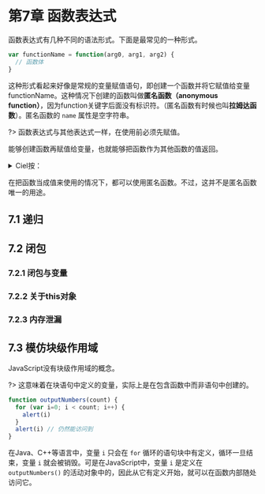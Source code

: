# 第7章 函数表达式

函数表达式有几种不同的语法形式。下面是最常见的一种形式。

```javascript
var functionName = function(arg0, arg1, arg2) {
  // 函数体
}
```

这种形式看起来好像是常规的变量赋值语句，即创建一个函数并将它赋值给变量functionName。这种情况下创建的函数叫做**匿名函数（anonymous function）**，因为function关键字后面没有标识符。（匿名函数有时候也叫**拉姆达函数**）。匿名函数的 `name` 属性是空字符串。

?> 函数表达式与其他表达式一样，在使用前必须先赋值。

能够创建函数再赋值给变量，也就能够把函数作为其他函数的值返回。

<details>
<summary>Ciel按：</summary>

见 [5.5.3 作为值的函数](JavaScript/JavaScript高级程序设计/5_引用类型)
</details>

在把函数当成值来使用的情况下，都可以使用匿名函数。不过，这并不是匿名函数唯一的用途。

## 7.1 递归

## 7.2 闭包

### 7.2.1 闭包与变量

### 7.2.2 关于**this**对象

### 7.2.3 内存泄漏

## 7.3 模仿块级作用域

JavaScript没有块级作用域的概念。

?> 这意味着在块语句中定义的变量，实际上是在包含函数中而非语句中创建的。

```javascript
function outputNumbers(count) {
  for (var i=0; i < count; i++) {
    alert(i)
  }
  alert(i) // 仍然能访问到
}
```

在Java、C++等语言中，变量 `i` 只会在 `for` 循环的语句块中有定义，循环一旦结束，变量 `i` 就会被销毁。可是在JavaScript中，变量 `i` 是定义在 `outputNumbers()` 的活动对象中的，因此从它有定义开始，就可以在函数内部随处访问它。